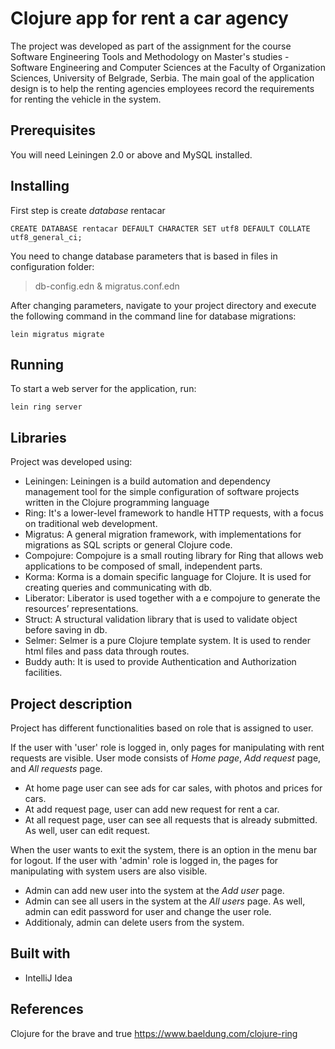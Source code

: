 # Clojure app for rent a car agency

The project was developed as part of the assignment for the course Software Engineering Tools and Methodology on Master's studies - Software Engineering and Computer Sciences at the Faculty of Organization Sciences, University of Belgrade, Serbia. 
The main goal of the application design is to help the renting agencies employees record the requirements for renting the vehicle in the system. 

## Prerequisites
You will need Leiningen 2.0 or above and MySQL installed.

## Installing
First step is create *database* rentacar
```
CREATE DATABASE rentacar DEFAULT CHARACTER SET utf8 DEFAULT COLLATE utf8_general_ci;
```
You need to change database parameters that is based in files in configuration folder: 
>db-config.edn & migratus.conf.edn

After changing parameters, navigate to your project directory and execute the following command in the command line for database migrations:
```
lein migratus migrate
```
## Running
To start a web server for the application, run:

    lein ring server 


## Libraries
Project was developed using:
- Leiningen: Leiningen is a build automation and dependency management tool for the simple configuration of software projects written in the Clojure programming language
- Ring:  It's a lower-level framework to handle HTTP requests, with a focus on traditional web development. 
- Migratus: A general migration framework, with implementations for migrations as SQL scripts or general Clojure code.
- Compojure: Compojure is a small routing library for Ring that allows web applications to be composed of small, independent parts.
- Korma: Korma is a domain specific language for Clojure. It is used for creating queries and communicating with db.
- Liberator: Liberator is used together with a e compojure to generate the resources’ representations.
- Struct: A structural validation library that is used to validate object before saving in db.
- Selmer: Selmer is a pure Clojure template system. It is used to render html files and pass data through routes.
- Buddy auth: It is used to provide Authentication and Authorization facilities.

## Project description

Project has different functionalities based on role that is assigned to user.

If the user with 'user' role is logged in, only pages for manipulating with rent requests are visible.
User mode consists of *Home page*, *Add request* page, and *All requests* page. 

- At home page user can see ads for car sales, with photos and prices for cars.
- At add request page, user can add new request for rent a car. 
- At all request page, user can see all requests that is already submitted. As well, user can edit request. 

When the user wants to exit the system, there is an option in the menu bar for logout.
If the user with 'admin' role is logged in, the pages for manipulating with system users are also visible.
- Admin can add new user into the system at the *Add user* page. 
- Admin can see all users in the system at the *All users* page. As well, admin can edit password for user and change the user role. 
- Additionaly, admin can delete users from the system.  


## Built with
- IntelliJ Idea


## References
Clojure for the brave and true
https://www.baeldung.com/clojure-ring
